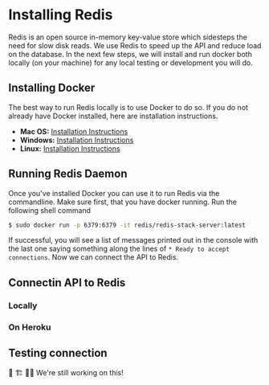# Installing Redis

Redis is an open source in-memory key-value store which sidesteps the need for slow disk reads. We use Redis to speed up the API and reduce load on the database. In the next few steps, we will install and run docker both locally (on your machine) for any local testing or development you will do.

## Installing Docker
The best way to run Redis locally is to use Docker to do so. If you do not already have Docker installed, here are installation instructions.

* **Mac OS:** [Installation Instructions](https://docs.docker.com/desktop/install/mac-install/)
* **Windows:** [Installation Instructions](https://docs.docker.com/desktop/install/windows-install/)
* **Linux:** [Installation Instructions](https://docs.docker.com/desktop/install/linux-install/)


## Running Redis Daemon
Once you've installed Docker you can use it to run Redis via the commandline. Make sure first, that you have docker running. Run the following shell command

```sh
$ sudo docker run -p 6379:6379 -it redis/redis-stack-server:latest
```

If successful, you will see a list of messages printed out in the console with the last one saying something along the lines of `* Ready to accept connections`. Now we can connect the API to Redis.

## Connectin API to Redis

### Locally

### On Heroku

## Testing connection
 🚧 🏗 🔨👷 We're still working on this!